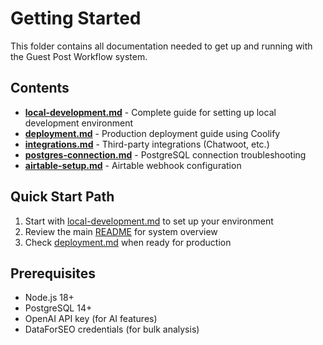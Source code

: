 # Getting Started

This folder contains all documentation needed to get up and running with the Guest Post Workflow system.

## Contents

- **[local-development.md](local-development.md)** - Complete guide for setting up local development environment
- **[deployment.md](deployment.md)** - Production deployment guide using Coolify
- **[integrations.md](integrations.md)** - Third-party integrations (Chatwoot, etc.)
- **[postgres-connection.md](postgres-connection.md)** - PostgreSQL connection troubleshooting
- **[airtable-setup.md](airtable-setup.md)** - Airtable webhook configuration

## Quick Start Path

1. Start with [local-development.md](local-development.md) to set up your environment
2. Review the main [README](/README.md) for system overview
3. Check [deployment.md](deployment.md) when ready for production

## Prerequisites

- Node.js 18+
- PostgreSQL 14+
- OpenAI API key (for AI features)
- DataForSEO credentials (for bulk analysis)
